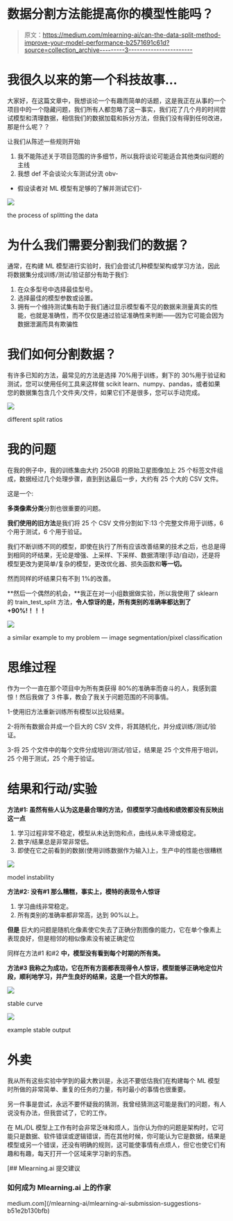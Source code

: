 # 数据分割方法能提高你的模型性能吗？

> 原文：<https://medium.com/mlearning-ai/can-the-data-split-method-improve-your-model-performance-b2571691c61d?source=collection_archive---------3----------------------->

# 我很久以来的第一个科技故事…

大家好，在这篇文章中，我想谈论一个有趣而简单的话题，这是我正在从事的一个项目中的一个隐藏问题，我们所有人都忽略了这一事实，我们花了几个月的时间尝试模型和清理数据，相信我们的数据加载和拆分方法，但我们没有得到任何改进，那是什么呢？？

让我们从陈述一些规则开始

1.  我不能陈述关于项目范围的许多细节，所以我将谈论可能适合其他类似问题的主线
2.  我想 def 不会谈论火车测试分流 obv-

*   假设读者对 ML 模型有足够的了解并测试它们-

![](img/4c83fc1c4b1617524cb0dfa88aef19a4.png)

the process of splitting the data

# 为什么我们需要分割我们的数据？

通常，在构建 ML 模型进行实验时，我们会尝试几种模型架构或学习方法，因此将数据集分成训练/测试/验证部分有助于我们:

1.  在众多型号中选择最佳型号。
2.  选择最佳的模型参数或设置。
3.  拥有一个维持测试集有助于我们通过显示模型看不见的数据来测量真实的性能，也就是准确性，而不仅仅是通过验证准确性来判断——因为它可能会因为数据泄漏而具有欺骗性

# 我们如何分割数据？

有许多已知的方法，最常见的方法是选择 70%用于训练，剩下的 30%用于验证和测试，您可以使用任何工具来这样做 scikit learn、numpy、pandas，或者如果您的数据集包含几个文件夹/文件，如果它们不是很多，您可以手动完成。

![](img/a6229c9ab71efb80e65d442eae064318.png)

different split ratios

# 我的问题

在我的例子中，我的训练集由大约 250GB 的原始卫星图像加上 25 个标签文件组成，数据经过几个处理步骤，直到到达最后一步，大约有 25 个大的 CSV 文件。

这是一个:

**多类像素分类**分割也很重要的问题。

**我们使用的旧方法**是我们将 25 个 CSV 文件分割如下:13 个完整文件用于训练，6 个用于测试，6 个用于验证。

我们不断训练不同的模型，即使在执行了所有应该改善结果的技术之后，也总是得到相同的坏结果，无论是增强、上采样、下采样、数据清理(手动/自动)，还是将模型更改为更简单/复杂的模型，更改优化器、损失函数和**等一切。**

然而同样的坏结果只有不到 1%的改善。

**然后一个偶然的机会，**我正在对一小组数据做实验，所以我使用了 sklearn 的 train_test_split 方法，**令人惊讶的是，所有类别的准确率都达到了+90%!！！！**

![](img/758aad97538aa4fd0dc3941e6360de76.png)

a similar example to my problem — image segmentation/pixel classification

# **思维过程**

作为一个一直在那个项目中为所有类获得 80%的准确率而奋斗的人，我感到震惊！然后我做了 3 件事，教会了我关于问题范围的不同事情。

1-使用旧方法重新训练所有模型以比较结果。

2-将所有数据合并成一个巨大的 CSV 文件，将其随机化，并分成训练/测试/验证。

3-将 25 个文件中的每个文件分成培训/测试/验证，结果是 25 个文件用于培训，25 个用于测试，25 个用于验证。

# 结果和行动/实验

**方法#1:
虽然有些人认为这是最合理的方法，但模型学习曲线和绩效都没有反映出这一点**

1.  学习过程非常不稳定，模型从未达到饱和点，曲线从未平滑或稳定。
2.  数字/结果总是非常非常低。
3.  即使在它之前看到的数据(使用训练数据作为输入)上，生产中的性能也很糟糕

![](img/5c7e4e613d46fbb6c4733c6d9e2657c3.png)

model instability

**方法#2:
没有#1 那么糟糕，事实上，模特的表现令人惊讶**

1.  学习曲线非常稳定。
2.  所有类别的准确率都非常高，达到 90%以上。

**但是** 巨大的问题是随机化像素使它失去了正确分割图像的能力，它在单个像素上表现良好，但是相邻的相似像素没有被正确定位

同样在方法#1 和#2 **中，模型没有看到每个时期的所有类。**

**方法#3
我称之为成功，它在所有方面都表现得令人惊讶，模型能够正确地定位片段，顺利地学习，并产生良好的结果，这是一个巨大的惊喜。**

![](img/4526f138ca23d2e968cf916e8ed64609.png)

stable curve

![](img/edb1f6f0ee7afc5c320bb029c4677329.png)

example stable output

# 外卖

我从所有这些实验中学到的最大教训是，永远不要低估我们在构建每个 ML 模型时所做的非常简单、重复的任务的力量，有时最小的事情也很重要。

另一件事是尝试，永远不要怀疑我的猜测，我曾经猜测这可能是我们的问题，有人说没有办法，但我尝试了，它的工作。

在 ML/DL 模型上工作有时会非常乏味和烦人，当你认为你的问题是架构时，它可能只是数据、软件错误或逻辑错误，而在其他时候，你可能认为它是数据，结果是模型或另一个错误，还没有明确的规则，这可能使事情有点烦人，但它也使它们有趣和有趣，每天打开一个区域来学习新的东西。

[](/mlearning-ai/mlearning-ai-submission-suggestions-b51e2b130bfb) [## Mlearning.ai 提交建议

### 如何成为 Mlearning.ai 上的作家

medium.com](/mlearning-ai/mlearning-ai-submission-suggestions-b51e2b130bfb)